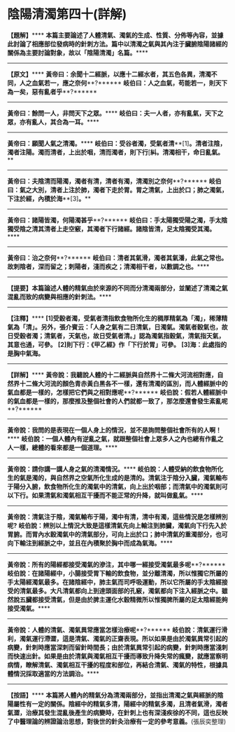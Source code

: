 # 陰陽清濁第四十(詳解)




**【題解】******
**本篇主要論述了人體清氣、濁氣的生成、性質、分佈等內容，並據此討論了相應部位發病時的針刺方法。篇中以清濁之氣與其內注于臟腑陰陽諸經的關係為主要討論對象，故以「陰陽清濁」名篇。******
****
**【原文】******
**黃帝曰：余聞十二經脈，以應十二經水者，其五色各異，清濁不同，人之血氣若一，應之奈何****?******
**岐伯曰：人之血氣，苟能若一，則天下為一矣，惡有亂者乎****?******
****
**黃帝曰：餘問一人，非問天下之眾。******
**岐伯曰：夫一人者，亦有亂氣，天下之眾，亦有亂人，其合為一耳。******
****
**黃帝曰：願聞人氣之清濁。******
**岐伯曰：受谷者濁，受氣者清****[1]****。清者注陰，濁者注陽。濁而清者，上出於咽，清而濁者，則下行****[****糾。清濁相干，命日亂氣。******
****
**黃帝曰：夫陰清而陽濁，濁者有清，清者有濁，清濁別之奈何****?******
**岐伯曰：氣之大別，清者上注於肺，濁者下走於胃。胃之清氣，上出於口；肺之濁氣，下注於經，內積於海****[3]****。******
****
**黃帝曰：諸陽皆濁，何陽濁甚乎****?******
**岐伯曰：手太陽獨受陽之濁，手太陰獨受陰之清其清者上走空竅，其濁者下行諸經。諸陰皆清，足太陰獨受其濁。******
****
**黃帝曰：治之奈何****?******
**岐伯曰：清者其氣滑，濁者其氣潘，此氣之常也。故刺陰者，深而留之；刺陽者，淺而疾之；清濁相干者，以數調之也。******
****
**【提要】本篇論述人體的精氣由於來源的不同而分清濁兩部分，並闡述了清濁之氣混亂而致的病變與相應的針刺法。******
****
**【注釋】******
**[1]****受穀者濁，受氣者清指飲食物所化生的稠厚精氣為「濁」，稀薄精氣為「清」。另外，張介賓云：「人身之氣有二日清氣，日濁氣。濁氣者穀氣也，故日受穀者濁；清氣者，天氣也，故日受氣者清。」認為濁氣指穀氣，清氣指天氣，其意也通，可參。******
**[2]****則下行****：****《甲乙經》作「下行於胃」可參。******
**[3]****海****：****此處指的是胸中氣海。******
****
**【詳解】******
**黃帝說：我聽說人體的十二經脈與自然界十二條大河流相對應，自然界十二條大河流的顏色青赤黃白黑各不一樣，還有清濁的區別，而人體經脈中的氣血都是一樣的，怎樣把它們與之相對應呢****?******
**岐伯說：假若人體經脈中的氣血都是一樣的，那麼推及整個社會的人們就都一致了，那怎麼還會發生紊亂呢****?******
****
**黃帝說：我問的是表現在一個人身上的情況，並不是詢問整個社會所有的人啊！******
**岐伯說：一個人體內有逆亂之氣，就跟整個社會上眾多人之內也總有作亂之人一樣，總體的看來都是一個道理。******
****
**黃帝說：請你講一講人身之氣的清濁情況。******
**岐伯說：人體受納的飲食物所化生的氣是濁的，與自然界之空氣所化生成的是清的。清氣注于陰分入臟，濁氣輸布于陽分入腑，飲食物所化生的濁氣中的清氣，向上出於咽部；而清氣中的濁氣則可以下行。如果清氣和濁氣相互干擾而不能正常的升降，就叫做****亂氣****。******
****
**黃帝說：****清氣注于陰，濁氣輸布于陽，****濁中有清，清中有濁，這些情況是怎樣辨別呢****?******
**岐伯說：辨別以上情況大致是這樣清氣先向上輸注到肺臟，濁氣向下行先入於胃腑。而胃內水穀濁氣中的清氣部分，可向上出於口；肺中清氣的重濁部分，也可向下輸注到經脈之中，並且在內積聚於胸中而成為氣海。******
****
**黃帝說：所有的陽經都接受濁氣的滲注，其中哪一經接受濁氣最多呢****?******
**岐伯說：****在諸陽經中****，小腸接受胃下輸的飲食物，並分離清濁，所以惟獨它所屬的****手太陽經濁氣最多****。****在諸陰經中****，肺主氣而司呼吸運動，所以它所屬的****手太陰經接受的清氣****最多。大凡清氣都向上到達頭面部的孔竅，濁氣都向下注入經脈之中。雖然說五臟都接受清氣，但是由於脾主運化水穀精微所以惟獨脾所屬的足太陰經能夠接受濁氣。******
********
**黃帝說：人體的清氣、濁氣異常應當怎樣治療呢****?******
**岐伯說：****清氣運行滑利，濁氣運行滯澀****，這是清氣、濁氣的正齋表現。所以如果是由於濁氣異常引起的病變，針刺時應當深刺而留針時間長；由於清氣異常引起的病變，針刺時應當淺刺而快速出針。如果是由於清氣與濁氣相互干擾而導致升降失常的瘋變，就應當察明病情，瞭解清氣、濁氣相互干擾的程度和部位，再結合清氣、濁氣的特性，根據具體情況採取適當的方法調治。******
****
**【按語】******
**本篇將人體內的精氣分為清濁兩部分，並指出清濁之氣與經脈的陰陽屬性有一定的關係。陰經中的精氣多清，陽經中的精氣多濁，且清者氣滑，濁者氣澀，治療其發生混亂後產生的病變時，在針刺上也有深淺疾徐的不同，這也反映了中醫理論的辨證論治思想，對後世的針灸治療有一定的參考意義。**(張辰奕整理)
